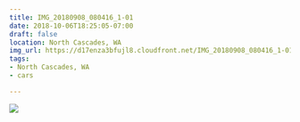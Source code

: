 ```yaml
---
title: IMG_20180908_080416_1-01
date: 2018-10-06T18:25:05-07:00
draft: false
location: North Cascades, WA
img_url: https://d17enza3bfujl8.cloudfront.net/IMG_20180908_080416_1-01.jpg
tags:
- North Cascades, WA
- cars

---
```


![](https://d17enza3bfujl8.cloudfront.net/IMG_20180908_080416_1-01.jpg)

